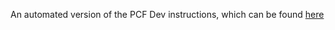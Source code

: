 An automated version of the PCF Dev instructions, which can be found [here](https://pivotal.io/platform/pcf-tutorials/getting-started-with-pivotal-cloud-foundry-dev/introduction)
